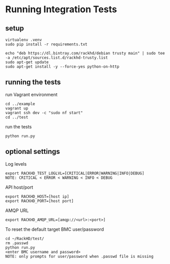 # Running Integration Tests


## setup

    virtualenv .venv
    sudo pip install -r requirements.txt
    
    echo "deb https://dl.bintray.com/rackhd/debian trusty main" | sudo tee -a /etc/apt/sources.list.d/rackhd-trusty.list
    sudo apt-get update
    sudo apt-get install -y --force-yes python-on-http

## running the tests

run Vagrant environment

    cd ../example
    vagrant up
    vagrant ssh dev -c "sudo nf start"
    cd ../test

run the tests

    python run.py

## optional settings

Log levels
    
    export RACKHD_TEST_LOGLVL=[CRITICAL|ERROR|WARNING|INFO|DEBUG]
    NOTE: CRITICAL < ERROR < WARNING < INFO < DEBUG    

API host/port 

    export RACKHD_HOST=[host ip]
    export RACKHD_PORT=[host port]

AMQP URL

    export RACKHD_AMQP_URL=[amqp://<url>:<port>]

To reset the default target BMC user/password 

    cd ~/RackHD/test/
    rm .passwd
    python run.py
    <enter BMC username and password>
    NOTE: only prompts for user/password when .passwd file is missing
